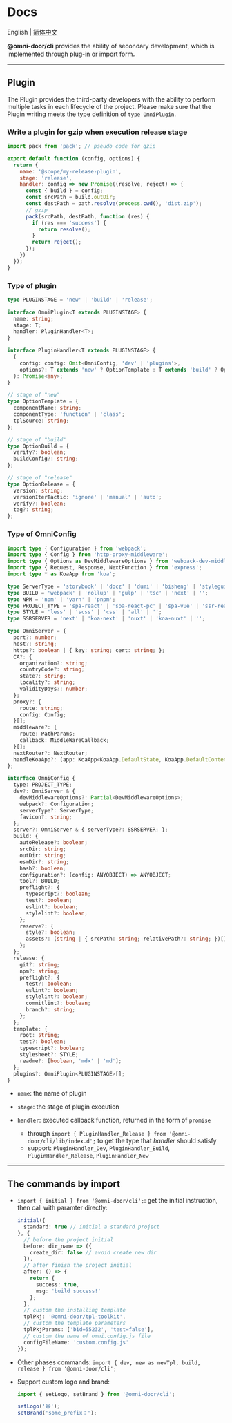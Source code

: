 # Docs

English | [简体中文](./DEV.zh-CN.md)

**@omni-door/cli** provides the ability of secondary development, which is implemented through plug-in or import form。

---

## Plugin
The Plugin provides the third-party developers with the ability to perform multiple tasks in each lifecycle of the project. Please make sure that the Plugin writing meets the type definition of `type OmniPlugin`.

### Write a plugin for gzip when execution release stage

```js
import pack from 'pack'; // pseudo code for gzip

export default function (config, options) {
  return {
    name: '@scope/my-release-plugin',
    stage: 'release',
    handler: config => new Promise((resolve, reject) => {
      const { build } = config;
      const srcPath = build.outDir;
      const destPath = path.resolve(process.cwd(), 'dist.zip');
      // gzip
      pack(srcPath, destPath, function (res) {
        if (res === 'success') {
          return resolve();
        }
        return reject();
      });
    })
  });
}
```

### Type of plugin
```ts
type PLUGINSTAGE = 'new' | 'build' | 'release';

interface OmniPlugin<T extends PLUGINSTAGE> {
  name: string;
  stage: T;
  handler: PluginHandler<T>;
}

interface PluginHandler<T extends PLUGINSTAGE> {
  (
    config: config: Omit<OmniConfig, 'dev' | 'plugins'>,
    options?: T extends 'new' ? OptionTemplate : T extends 'build' ? OptionBuild : OptionRelease
  ): Promise<any>;
}

// stage of "new"
type OptionTemplate = {
  componentName: string;
  componentType: 'function' | 'class';
  tplSource: string;
};

// stage of "build"
type OptionBuild = {
  verify?: boolean;
  buildConfig?: string;
};

// stage of "release"
type OptionRelease = {
  version: string;
  versionIterTactic: 'ignore' | 'manual' | 'auto';
  verify?: boolean;
  tag?: string;
};
```

### Type of OmniConfig
```ts
import type { Configuration } from 'webpack';
import type { Config } from 'http-proxy-middleware';
import type { Options as DevMiddlewareOptions } from 'webpack-dev-middleware';
import type { Request, Response, NextFunction } from 'express';
import type * as KoaApp from 'koa';

type ServerType = 'storybook' | 'docz' | 'dumi' | 'bisheng' | 'styleguidist' | 'default';
type BUILD = 'webpack' | 'rollup' | 'gulp' | 'tsc' | 'next' | '';
type NPM = 'npm' | 'yarn' | 'pnpm';
type PROJECT_TYPE = 'spa-react' | 'spa-react-pc' | 'spa-vue' | 'ssr-react' | 'component-react' | 'component-vue' | 'toolkit';
type STYLE = 'less' | 'scss' | 'css' | 'all' | '';
type SSRSERVER = 'next' | 'koa-next' | 'nuxt' | 'koa-nuxt' | '';

type OmniServer = {
  port?: number;
  host?: string;
  https?: boolean | { key: string; cert: string; };
  CA?: {
    organization?: string;
    countryCode?: string;
    state?: string;
    locality?: string;
    validityDays?: number;
  };
  proxy?: {
    route: string;
    config: Config;
  }[];
  middleware?: {
    route: PathParams;
    callback: MiddleWareCallback;
  }[];
  nextRouter?: NextRouter;
  handleKoaApp?: (app: KoaApp<KoaApp.DefaultState, KoaApp.DefaultContext>) => any;
};

interface OmniConfig {
  type: PROJECT_TYPE;
  dev?: OmniServer & {
    devMiddlewareOptions?: Partial<DevMiddlewareOptions>;
    webpack?: Configuration;
    serverType?: ServerType;
    favicon?: string;
  };
  server?: OmniServer & { serverType?: SSRSERVER; };
  build: {
    autoRelease?: boolean;
    srcDir: string;
    outDir: string;
    esmDir?: string;
    hash?: boolean;
    configuration?: (config: ANYOBJECT) => ANYOBJECT;
    tool?: BUILD;
    preflight?: {
      typescript?: boolean;
      test?: boolean;
      eslint?: boolean;
      stylelint?: boolean;
    };
    reserve?: {
      style?: boolean;
      assets?: (string | { srcPath: string; relativePath?: string; })[];
    };
  };
  release: {
    git?: string;
    npm?: string;
    preflight?: {
      test?: boolean;
      eslint?: boolean;
      stylelint?: boolean;
      commitlint?: boolean;
      branch?: string;
    };
  };
  template: {
    root: string;
    test?: boolean;
    typescript?: boolean;
    stylesheet?: STYLE;
    readme?: [boolean, 'mdx' | 'md'];
  };
  plugins?: OmniPlugin<PLUGINSTAGE>[];
}
```

- `name`: the name of plugin

- `stage`: the stage of plugin execution

- `handler`: executed callback function, returned in the form of `promise`

  - through `import { PluginHandler_Release } from '@omni-door/cli/lib/index.d';` to get the type that *handler* should satisfy
  - support: `PluginHandler_Dev`, `PluginHandler_Build`, `PluginHandler_Release`, `PluginHandler_New`
---

## The commands by import
- `import { initial } from '@omni-door/cli';`: get the initial instruction, then call with paramter directly:

  ```ts
  initial({
    standard: true // initial a standard project
  }, {
    // before the project initial
    before: dir_name => ({
      create_dir: false // avoid create new dir
    }),
    // after finish the project initial
    after: () => {
      return {
        success: true,
        msg: 'build success!'
      };
    },
    // custom the installing template
    tplPkj: '@omni-door/tpl-toolkit',
    // custom the template parameters
    tplPkjParams: ['bid=55232', 'test=false'],
    // custom the name of omni.config.js file
    configFileName: 'custom.config.js'
  });
  ```

- Other phases commands: `import { dev, new as newTpl, build, release } from '@omni-door/cli';`

- Support custom logo and brand:
  ```ts
  import { setLogo, setBrand } from '@omni-door/cli';

  setLogo('😄');
  setBrand('some_prefix：');
  ```